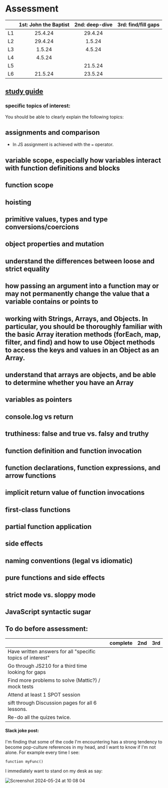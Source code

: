# Assessment

|  | 1st: John the Baptist | 2nd: deep-dive | 3rd: find/fill gaps |
| :--- | :---: | :---: | :---: | 
| L1 | 25.4.24 | 29.4.24 |
| L2 | 29.4.24 | 1.5.24 |
| L3 | 1.5.24 | 4.5.24 |
| L4 | 4.5.24 |
| L5 ||21.5.24|
| L6 |21.5.24| 23.5.24 |

## [study guide](https://launchschool.com/lessons/56ad2094/assignments/2ec8fa4d)

### specific topics of interest:

You should be able to clearly explain the following topics:

## assignments and comparison

- In JS assignment is achieved with the `=` operator.

## variable scope, especially how variables interact with function definitions and blocks
## function scope
## hoisting
## primitive values, types and type conversions/coercions
## object properties and mutation
## understand the differences between loose and strict equality
## how passing an argument into a function may or may not permanently change the value that a variable contains or points to
## working with Strings, Arrays, and Objects. In particular, you should be thoroughly familiar with the basic Array iteration methods (forEach, map, filter, and find) and how to use Object methods to access the keys and values in an Object as an Array.
## understand that arrays are objects, and be able to determine whether you have an Array
## variables as pointers
## console.log vs return
## truthiness: false and true vs. falsy and truthy
## function definition and function invocation
## function declarations, function expressions, and arrow functions
## implicit return value of function invocations
## first-class functions
## partial function application
## side effects
## naming conventions (legal vs idiomatic)
## pure functions and side effects
## strict mode vs. sloppy mode
## JavaScript syntactic sugar

## To do before assessment:

|  | complete | 2nd | 3rd |
| :--- | :---: | :---: | :---: | 
| Have written answers for all "specific topics of interest" |
| Go through JS210 for a third time looking for gaps |
| Find more problems to solve (Mattic?) / mock tests |
| Attend at least 1 SPOT session|
| sift through Discussion pages for all 6 lessons.|
| Re-do all the quizes twice. |


#### Slack joke post:

I'm finding that some of the code I'm encountering has a strong tendency to become pop-culture references in my head, and I want to know if I'm not alone. For example every time I see:

```
function myFunc()
```

I immediately want to stand on my desk as say:

![Screenshot 2024-05-24 at 10 08 04](https://github.com/SandyRodger/JS_210/assets/78854926/7ccbbc8f-7490-4491-bb16-f0a633da36bc)


